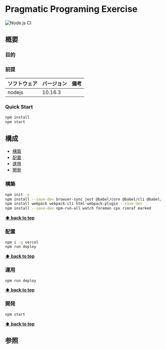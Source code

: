 # Pragmatic Programing Exercise

![Node.js CI](https://github.com/k2works/pragmatic-programing-exercise/workflows/Node.js%20CI/badge.svg)
## 概要

### 目的

### 前提

| ソフトウェア   | バージョン | 備考 |
| :------------- | :--------- | :--- |
| nodejs         | 10.16.3     |      |


### Quick Start

```bash
npm install
npm start
```

## 構成

- [構築](#構築)
- [配置](#配置)
- [運用](#運用)
- [開発](#開発)

### 構築

```bash
npm init -y
npm install --save-dev browser-sync jest @babel/core @babel/cli @babel/preset-env @babel/register
npm install webpack webpack-cli html-webpack-plugin --save-dev
npm install --save-dev npm-run-all watch foreman cpx rimraf marked
```

**[⬆ back to top](#構成)**

### 配置


```bash
npm i -g vercel
npm run deploy
```


**[⬆ back to top](#構成)**

### 運用

```bash
npm run deploy
```

**[⬆ back to top](#構成)**

### 開発

```bash
npm start
```

**[⬆ back to top](#構成)**

## 参照